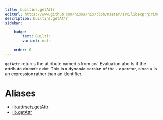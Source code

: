 ```yaml
---
title: builtins.getAttr
editUrl: https://www.github.com/nixos/nix/blob/master/src/libexpr/primops.cc
description: builtins.getAttr
sidebar:

    badge:
        text: Builtin
        variant: note

    order: 0
---
```


`getAttr` returns the attribute named *s* from *set*. Evaluation
aborts if the attribute doesn’t exist. This is a dynamic version of
the `.` operator, since *s* is an expression rather than an
identifier.


# Aliases

- [lib.attrsets.getAttr](/nix-doc-comments/reference/lib/attrsets/lib-attrsets-getAttr)
- [lib.getAttr](/nix-doc-comments/reference/lib/lib-getAttr)


